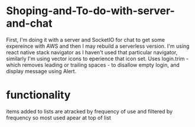 # Shoping-and-To-do-with-server-and-chat
First, I'm doing it with a server and SocketIO for chat to get some expereince with AWS and then I may rebuild a serverless version.
I'm using react native stack navigator as I haven't used that particular navigator, similarly I'm using vector icons to eperience that icon set.
Uses login.trim - which removes leading or trailing spaces - to disallow empty login, and display message using Alert.



# functionality
items added to lists are atracked by frequency of use and filtered by frequency so most used apear at top of list


